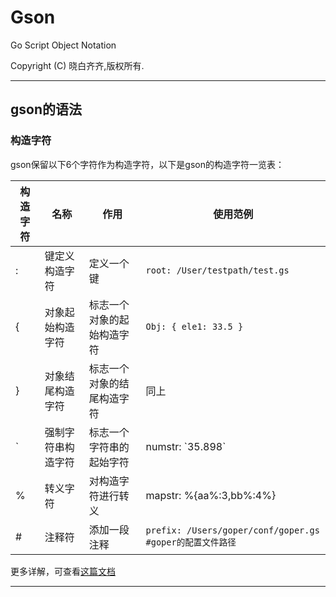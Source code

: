 # Gson

Go Script Object Notation

Copyright (C) 晓白齐齐,版权所有.

---
## gson的语法
### 构造字符
gson保留以下6个字符作为构造字符，以下是gson的构造字符一览表：

|构造字符|名称|作用|使用范例|
|---|---|---|---|
|:|键定义构造字符|定义一个键|```root: /User/testpath/test.gs```|
|{|对象起始构造字符|标志一个对象的起始构造字符|```Obj: { ele1: 33.5 }```|
|}|对象结尾构造字符|标志一个对象的结尾构造字符|同上|
|\`|强制字符串构造字符|标志一个字符串的起始字符|numstr: \`35.898\`|
|%|转义字符|对构造字符进行转义|mapstr: %{aa%:3,bb%:4%}|
|#|注释符|添加一段注释|```prefix: /Users/goper/conf/goper.gs #goper的配置文件路径```|


更多详解，可查看[这篇文档](https://github.com/bqqsrc/documents/blob/main/2.gson/1.Gson%E4%BD%BF%E7%94%A8%E8%A7%84%E8%8C%83.md)

---